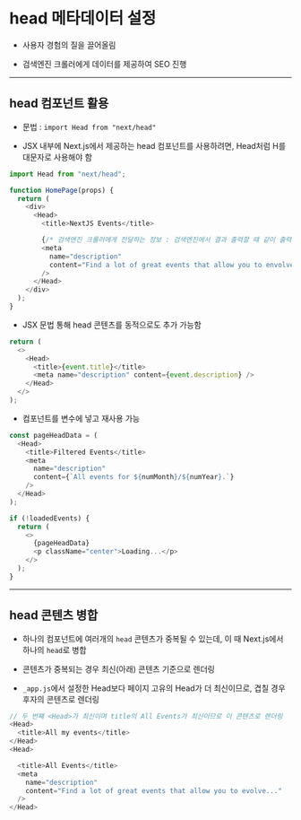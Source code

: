 # head 메타데이터 설정

- 사용자 경험의 질을 끌어올림

- 검색엔진 크롤러에게 데이터를 제공하여 SEO 진행

---

## head 컴포넌트 활용

- 문법 : `import Head from "next/head"`

- JSX 내부에 Next.js에서 제공하는 head 컴포넌트를 사용하려면, Head처럼 H를 대문자로 사용해야 함

```js
import Head from "next/head";

function HomePage(props) {
  return (
    <div>
      <Head>
        <title>NextJS Events</title>

        {/* 검색엔진 크롤러에게 전달하는 정보 : 검색엔진에서 결과 출력할 떄 같이 출력 */}
        <meta
          name="description"
          content="Find a lot of great events that allow you to envolve..."
        />
      </Head>
    </div>
  );
}
```

- JSX 문법 통해 head 콘텐츠를 동적으로도 추가 가능함

```js
return (
  <>
    <Head>
      <title>{event.title}</title>
      <meta name="description" content={event.description} />
    </Head>
  </>
);
```

- 컴포넌트를 변수에 넣고 재사용 가능

```js
const pageHeadData = (
  <Head>
    <title>Filtered Events</title>
    <meta
      name="description"
      content={`All events for ${numMonth}/${numYear}.`}
    />
  </Head>
);

if (!loadedEvents) {
  return (
    <>
      {pageHeadData}
      <p className="center">Loading...</p>
    </>
  );
}
```

---

## head 콘텐츠 병합

- 하나의 컴포넌트에 여러개의 `head` 콘텐츠가 중복될 수 있는데, 이 때 Next.js에서 하나의 `head`로 병합

- 콘텐츠가 중복되는 경우 최신(아래) 콘텐츠 기준으로 렌더링

- `_app.js`에서 설정한 Head보다 페이지 고유의 Head가 더 최신이므로, 겹칠 경우 후자의 콘텐츠로 렌더링

```js
// 두 번째 <Head>가 최신이며 title의 All Events가 최신이므로 이 콘텐츠로 렌더링
<Head>
  <title>All my events</title>
</Head>
<Head>

  <title>All Events</title>
  <meta
    name="description"
    content="Find a lot of great events that allow you to evolve..."
  />
</Head>
```
